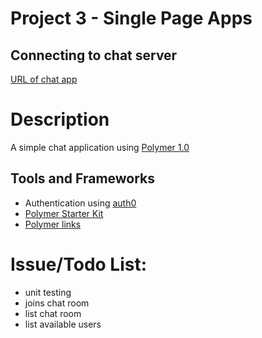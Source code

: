 # Project 3 - Single Page Apps

## Connecting to chat server
[URL of chat app](https://spachatapp.herokuapp.com/)

# Description
A simple chat application using [Polymer 1.0](https://www.polymer-project.org/1.0/)

## Tools and Frameworks
* Authentication using [auth0](https://auth0.com/)
* [Polymer Starter Kit](https://developers.google.com/web/tools/polymer-starter-kit/)
* [Polymer links](http://www.gajotres.net/polymer-adventures-more-then-150-resources/)

# Issue/Todo List:
* unit testing
* joins chat room
* list chat room
* list available users

